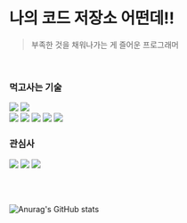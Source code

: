# 나의 코드 저장소 어떤데!!

> 부족한 것을 채워나가는 게 즐어운 프로그래머

<br>

### 먹고사는 기술

<div align="left">
<img src="https://img.shields.io/badge/unity-000000?style=for-the-badge&logo=html5&logoColor=white">
<img src="https://img.shields.io/badge/csharp-512BD4?style=for-the-badge&logo=html5&logoColor=white">
</div>

<div align="left">
<img src="https://img.shields.io/badge/visualstudio-5C2D91?style=for-the-badge&logo=html5&logoColor=white">
<img src="https://img.shields.io/badge/rider-000000?style=for-the-badge&logo=html5&logoColor=white">
<img src="https://img.shields.io/badge/androidstudio-000000?style=for-the-badge&logo=html5&logoColor=white">
<img src="https://img.shields.io/badge/teamcity-000000?style=for-the-badge&logo=html5&logoColor=white">
<img src="https://img.shields.io/badge/jenkins-D24939?style=for-the-badge&logo=html5&logoColor=white">
</div>


### 관심사

<div align="left">
<img src="https://img.shields.io/badge/godotengine-000000?style=for-the-badge&logo=html5&logoColor=white">
<img src="https://img.shields.io/badge/java-000000?style=for-the-badge&logo=html5&logoColor=white">
<img src="https://img.shields.io/badge/swift-000000?style=for-the-badge&logo=html5&logoColor=white">
</div>

<br><br>

![Anurag's GitHub stats](https://github-readme-stats.vercel.app/api?username=TIRO044&show_icons=true&theme=calm)

<!--
**TIRO044/TIRO044** is a ✨ _special_ ✨ repository because its `README.md` (this file) appears on your GitHub profile.

Here are some ideas to get you started:

- 🔭 I’m currently working on ...
- 🌱 I’m currently learning ...
- 👯 I’m looking to collaborate on ...
- 🤔 I’m looking for help with ...
- 💬 Ask me about ...
- 📫 How to reach me: ...
- 😄 Pronouns: ...
- ⚡ Fun fact: ...
-->
